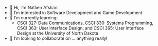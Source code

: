 - 👋 Hi, I’m Nathen Afshari
- 👀 I’m interested in Software Development and Game Development
- 🌱 I’m currently learning:
  - CSCI 327: Data Communications, CSCI 330: Systems Programming, CSCI 363: User Interface Design, and CSCI 365: User Interface Design at the University of North Dakota
- 💞️ I’m looking to collaborate on ... anything really!


<!---
NathenAfshari/NathenAfshari is a ✨ special ✨ repository because its `README.md` (this file) appears on your GitHub profile.
You can click the Preview link to take a look at your changes.
--->
